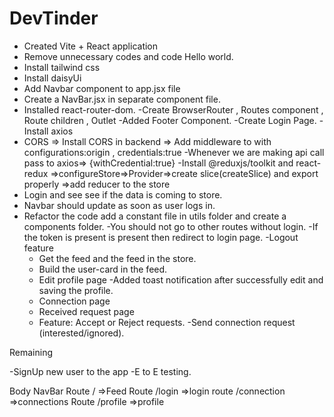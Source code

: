 # DevTinder

- Created Vite + React application
- Remove unnecessary codes and code Hello world.
- Install tailwind css
- Install daisyUi
- Add Navbar component to app.jsx file
- Create a NavBar.jsx in separate component file.
- Installed react-router-dom.
  -Create BrowserRouter , Routes component , Route children , Outlet
  -Added Footer Component.
  -Create Login Page.
  -Install axios
- CORS => Install CORS in backend => Add middleware to with configurations:origin , credentials:true
  -Whenever we are making api call pass to axios=> {withCredential:true}
  -Install @reduxjs/toolkit and react-redux =>configureStore=>Provider=>create slice(createSlice) and export properly =>add reducer to the store
- Login and see see if the data is coming to store.
- Navbar should update as soon as user logs in.
- Refactor the code add a constant file in utils folder and create a components folder.
  -You should not go to other routes without login.
  -If the token is present is present then redirect to login page.
  -Logout feature
  - Get the feed and the feed in the store.
  - Build the user-card in the feed.
  - Edit profile page
  -Added toast notification after successfully edit and saving the profile.
  - Connection page
  - Received request page
  - Feature: Accept or Reject requests.
  -Send connection request (interested/ignored).

Remaining 
 
 -SignUp new user to the app
 -E to E testing.


Body
NavBar
Route / =>Feed
Route /login =>login
route /connection =>connections
Route /profile =>profile
